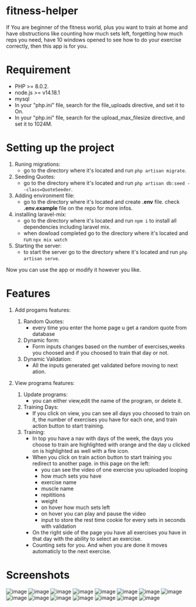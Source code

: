 # fitness-helper
If You are beginner of the fitness world, plus you want to train at home and have obstructions like counting how much sets left, forgetting how much reps you need, have 10 windows opened to see how to do your exercise correctly, then this app is for you.

# Requirement
- PHP >= 8.0.2.
- node.js >= v14.18.1
- mysql
- In your "php.ini" file, search for the file_uploads directive, and set it to On.
- In your "php.ini" file, search for the upload_max_filesize directive, and set it to 1024M.

# Setting up the project
1. Runing migrations:
    - go to the directory where it's located and run `` php artisan migrate ``.
2. Seeding Quotes:
    - go to the directory where it's located and run `` php artisan db:seed --class=QuoteSeeder ``.
3. Adding environment file:
    - go to the directory where it's located and create **.env** file. check **.env.example** file on the repo for more infos.
 4. installing laravel-mix:
    - go to the directory where it's located and run ```npm i``` to install all dependencies including laravel mix.
    - when dowload completed  go to the directory where it's located and run ``npx mix watch``
5. Starting the server:
    - to start the server go to the directory where it's located and run ``` php artisan serve ```.
    
Now you can use the app or modify it however you like.
# Features
1. Add progams features:

    1. Random Quotes:
        - every time you enter the home page u get a random quote from database
    2. Dynamic form:
        - Form inputs changes based on the number of exercises,weeks you choosed and if you choosed to train that day or not.
    3. Dynamic Validation:
        - All the inputs generated get validated before moving to next ation.
    
1. View programs features:
    1. Update programs:
        - you can either view,edit the name of the program, or delete it.
    2. Training Days:
        - If you click on view, you can see all days you choosed to train on it, the number of exercises you have for each one, and train action button to start                training.
    3. Training:
        - In top you have a nav with days of the week, the days you choose to train are highlighted with orange and the day u clicked on is highlighted as well                  with a fire icon.
        - When you click on train action button to start training you redirect to another page. in this page on the left:
            - you can see the video of one exercise you uploaded looping
            - how much sets you have
            - exercise name
            - muscle name
            - repititions
            - weight
            - on hover how much sets left
            - on hover you can play and pause the video
            - input to store the rest time cookie for every sets in seconds with validation
        - On the right side of the page you have all exercises you have in that day with the ability to select an exercise.
        - Counting sets for you. And when you are done it moves automaticly to the next exercise.
        
# Screenshots
  ![image](https://user-images.githubusercontent.com/97839369/224556878-eae741fc-f3ba-45c5-98eb-fd7c34dc5433.png)
  ![image](https://user-images.githubusercontent.com/97839369/224556924-54226972-9768-460d-9745-9c3369126d3d.png)
  ![image](https://user-images.githubusercontent.com/97839369/224556969-4c1f8db7-af54-4e52-b5c1-bc3055e7b480.png)
  ![image](https://user-images.githubusercontent.com/97839369/224557240-da1cafb1-1c78-494d-b531-5f54dcc5c9aa.png)
  ![image](https://user-images.githubusercontent.com/97839369/224557255-1c434e8c-99e7-420f-a1f9-1157637d7ebe.png)
  ![image](https://user-images.githubusercontent.com/97839369/224557339-86cbe091-c8d8-4d9f-b080-826e0394a01e.png)
  ![image](https://user-images.githubusercontent.com/97839369/224557480-dd7a819c-9357-45cd-8e6b-99034851398e.png)
  ![image](https://user-images.githubusercontent.com/97839369/224557519-7b9f0ce3-c39f-4e85-b7f3-bcfd30ec6e40.png)
  ![image](https://user-images.githubusercontent.com/97839369/224557548-22c673ce-35fc-4283-9dcb-6b2fc1de348f.png)
  ![image](https://user-images.githubusercontent.com/97839369/224557582-7a4d6c33-6a71-4b9d-9fff-11964387bcca.png)
  ![image](https://user-images.githubusercontent.com/97839369/224557786-4b897931-22d8-40c7-abab-a752967d6c04.png)
  ![image](https://user-images.githubusercontent.com/97839369/224557611-1d095e7a-1fb8-435f-a40d-f0cb31ae1c02.png)
  ![image](https://user-images.githubusercontent.com/97839369/224557886-04e7b44c-ad4a-49c9-a58c-47b9ae7aa46d.png)
  ![image](https://user-images.githubusercontent.com/97839369/224557911-097031ac-e84c-4e4f-ad9d-8a6afdd8bec7.png)
  ![image](https://user-images.githubusercontent.com/97839369/224557950-da58c0f6-f23d-4bea-9a3a-e88e43939b7a.png)












